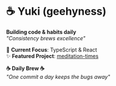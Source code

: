 # ☕ Yuki (geehyness)

**Building code & habits daily**  
*"Consistency brews excellence"*

🌱 **Current Focus**: TypeScript & React  
✨ **Featured Project**: [meditation-times](https://github.com/geehyness/meditation-times)  

**☕ Daily Brew ☕**  
*"One commit a day keeps the bugs away"*
